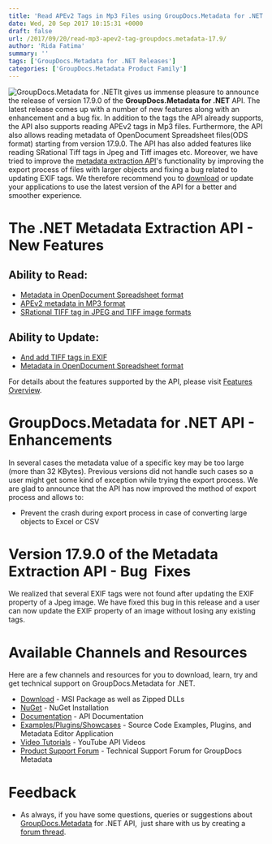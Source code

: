 ```yaml
---
title: 'Read APEv2 Tags in Mp3 Files using GroupDocs.Metadata for .NET 17.9.0'
date: Wed, 20 Sep 2017 10:15:31 +0000
draft: false
url: /2017/09/20/read-mp3-apev2-tag-groupdocs.metadata-17.9/
author: 'Rida Fatima'
summary: ''
tags: ['GroupDocs.Metadata for .NET Releases']
categories: ['GroupDocs.Metadata Product Family']
---
```


![GroupDocs.Metadata for .NET](http://blog.groupdocs.com/wp-content/uploads/sites/4/2017/06/groupdocs-metadata-net.png "GroupDocs-Metadata-theme-100x100")It gives us immense pleasure to announce the release of version 17.9.0 of the **GroupDocs.Metadata for .NET** API. The latest release comes up with a number of new features along with an enhancement and a bug fix. In addition to the tags the API already supports, the API also supports reading APEv2 tags in Mp3 files. Furthermore, the API also allows reading metadata of OpenDocument Spreadsheet files(ODS format) starting from version 17.9.0. The API has also added features like reading SRational Tiff tags in Jpeg and Tiff images etc. Moreover, we have tried to improve the [metadata extraction API](https://www.groupdocs.com/products/metadata/net)'s functionality by improving the export process of files with larger objects and fixing a bug related to updating EXIF tags. We therefore recommend you to [download](https://downloads.groupdocs.com/metadata/net/new-releases/groupdocs.metadata-for-.net-17.9.0/) or update your applications to use the latest version of the API for a better and smoother experience.

# The .NET Metadata Extraction API - New Features

## Ability to Read:

*   [Metadata in OpenDocument Spreadsheet format](https://docs.groupdocs.com/metadata/net)
*   [APEv2 metadata in MP3 format](https://docs.groupdocs.com/metadata/net)
*   [SRational TIFF tag in JPEG and TIFF image formats](https://docs.groupdocs.com/metadata/net)

## Ability to Update:

*   [And add TIFF tags in EXIF](https://docs.groupdocs.com/metadata/net)
*   [Metadata in OpenDocument Spreadsheet format](https://docs.groupdocs.com/metadata/net)

For details about the features supported by the API, please visit [Features Overview](https://docs.groupdocs.com/display/metadatanet/Features+Overview).

# GroupDocs.Metadata for .NET API - Enhancements

In several cases the metadata value of a specific key may be too large (more than 32 KBytes). Previous versions did not handle such cases so a user might get some kind of exception while trying the export process. We are glad to announce that the API has now improved the method of export process and allows to:

*   Prevent the crash during export process in case of converting large objects to Excel or CSV

# Version 17.9.0 of the Metadata Extraction API - Bug  Fixes

We realized that several EXIF tags were not found after updating the EXIF property of a Jpeg image. We have fixed this bug in this release and a user can now update the EXIF property of an image without losing any existing tags.

# Available Channels and Resources

Here are a few channels and resources for you to download, learn, try and get technical support on GroupDocs.Metadata for .NET.

*   [Download](https://downloads.groupdocs.com/metadata/net/new-releases/groupdocs.metadata-for-.net-17.9.0/ "GroupDocs.Metadata MSI") - MSI Package as well as Zipped DLLs
*   [NuGet](https://www.nuget.org/packages/groupdocs-metadata-dotnet/17.9.0 "GroupDocs.Metadata Nuget Package") - NuGet Installation
*   [Documentation](https://docs.groupdocs.com/display/metadatanet/Getting+Started "Metadata API documentation") - API Documentation
*   [Examples/Plugins/Showcases](https://github.com/groupdocs-metadata/GroupDocs.Metadata-for-.NET/tree/master/Examples "How to use Metadata API") - Source Code Examples, Plugins, and Metadata Editor Application
*   [Video Tutorials](https://www.youtube.com/channel/UCkOlPEPh0oljoESrmKP6l4g "Metadata API YouTube Tutorials") - YouTube API Videos
*   [Product Support Forum](http://www.groupdocs.com/Community/forums/groupdocs.metadata-product-family/48/showforum.aspx) - Technical Support Forum for GroupDocs Metadata

# Feedback

*   As always, if you have some questions, queries or suggestions about [GroupDocs.Metadata](http://www.groupdocs.com/products/metadata/net ".NET Metadata API") for .NET API,  just share with us by creating a [forum thread](http://www.groupdocs.com/Community/forums/groupdocs.metadata-product-family/48/showforum.aspx).





